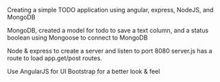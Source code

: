 Creating a simple TODO application using angular, express, NodeJS, and MongoDB

MongoDB, created a model for todo to save a text column, and a status boolean
using Mongoose to connect to MongoDB

Node & express to create a server and listen to port 8080 
server.js has a route to load app.get/post routes.

Use AngularJS for UI
Bootstrap for a better look & feel



